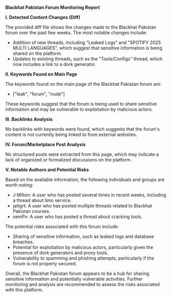 **Blackhat Pakistan Forum Monitoring Report**

**I. Detected Content Changes (Diff)**

The provided diff file shows the changes made to the Blackhat Pakistan forum over the past few weeks. The most notable changes include:

*   Addition of new threads, including "Leaked Logs" and "SPOTIFY 2025 MULTI LANGUAGES", which suggest that sensitive information is being shared on the platform.
*   Updates to existing threads, such as the "Tools/Configs" thread, which now includes a link to a dork generator.

**II. Keywords Found on Main Page**

The keywords found on the main page of the Blackhat Pakistan forum are:

*   ["leak", "forum", "nude"]

These keywords suggest that the forum is being used to share sensitive information and may be vulnerable to exploitation by malicious actors.

**III. Backlinks Analysis**

No backlinks with keywords were found, which suggests that the forum's content is not currently being linked to from external websites.

**IV. Forum/Marketplace Post Analysis**

No structured posts were extracted from this page, which may indicate a lack of organized or formalized discussions on the platform.

**V. Notable Authors and Potential Risks**

Based on the available information, the following individuals and groups are worth noting:

*   J Milton: A user who has posted several times in recent weeks, including a thread about limo service.
*   jattgrt: A user who has posted multiple threads related to Blackhat Pakistan courses.
*   semPn: A user who has posted a thread about cracking tools.

The potential risks associated with this forum include:

*   Sharing of sensitive information, such as leaked logs and database breaches.
*   Potential for exploitation by malicious actors, particularly given the presence of dork generators and proxy tools.
*   Vulnerability to spamming and phishing attempts, particularly if the forum is not properly secured.

Overall, the Blackhat Pakistan forum appears to be a hub for sharing sensitive information and potentially vulnerable activities. Further monitoring and analysis are recommended to assess the risks associated with this platform.